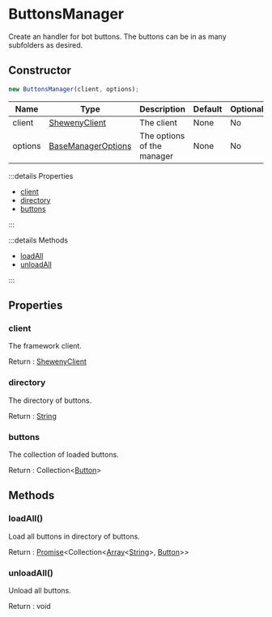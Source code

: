 # ButtonsManager

Create an handler for bot buttons. The buttons can be in as many subfolders as desired.

## Constructor

```js
new ButtonsManager(client, options);
```

| Name    | Type                                                                  | Description                | Default | Optional |
| ------- | --------------------------------------------------------------------- | -------------------------- | ------- | -------- |
| client  | [ShewenyClient](../client/ShewenyClient.md)                           | The client                 | None    | No       |
| options | [BaseManagerOptions](../typedef/ManagerOptions.md#basemanageroptions) | The options of the manager | None    | No       |

:::details Properties

- [client](#client)
- [directory](#directory)
- [buttons](#buttons)

:::

:::details Methods

- [loadAll](#loadall)
- [unloadAll](#unloadall)

:::

## Properties

### client

The framework client.

Return : [ShewenyClient](../client/ShewenyClient.md)

### directory

The directory of buttons.

Return : [String](https://developer.mozilla.org/en-US/docs/Web/JavaScript/Reference/Global_Objects/String)

### buttons

The collection of loaded buttons.

Return : Collection<[Button](../structures/Button.md)>

## Methods

### loadAll()

Load all buttons in directory of buttons.

Return : [Promise](https://developer.mozilla.org/docs/Web/JavaScript/Reference/Global_Objects/Promise)\<Collection\<[Array](https://developer.mozilla.org/docs/Web/JavaScript/Reference/Global_Objects/Array)\<[String](https://developer.mozilla.org/docs/Web/JavaScript/Reference/Global_Objects/String)>, [Button](../structures/Button.md)>>

### unloadAll()

Unload all buttons.

Return : void
